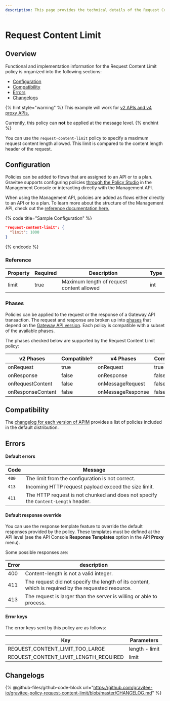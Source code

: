 ```yaml
---
description: This page provides the technical details of the Request Content Limit policy
---
```


# Request Content Limit

## Overview

Functional and implementation information for the Request Content Limit policy is organized into the following sections:

* [Configuration](template-policy-rework-structure-28.md#configuration)
* [Compatibility](template-policy-rework-structure-28.md#compatibility-matrix)
* [Errors](template-policy-rework-structure-28.md#errors)
* [Changelogs](template-policy-rework-structure-28.md#changelogs)

{% hint style="warning" %}
This example will work for [v2 APIs and v4 proxy APIs.](../../overview/gravitee-api-definitions-and-execution-engines.md)

Currently, this policy can **not** be applied at the message level.
{% endhint %}

You can use the `request-content-limit` policy to specify a maximum request content length allowed. This limit is compared to the content length header of the request.

## Configuration

Policies can be added to flows that are assigned to an API or to a plan. Gravitee supports configuring policies [through the Policy Studio](../../guides/policy-design/) in the Management Console or interacting directly with the Management API.

When using the Management API, policies are added as flows either directly to an API or to a plan. To learn more about the structure of the Management API, check out the [reference documentation here.](../management-api-reference/)

{% code title="Sample Configuration" %}
```json
"request-content-limit": {
  "limit": 1000
}
```
{% endcode %}

### Reference

<table><thead><tr><th>Property</th><th data-type="checkbox">Required</th><th>Description</th><th>Type</th></tr></thead><tbody><tr><td>limit</td><td>true</td><td>Maximum length of request content allowed</td><td>int</td></tr></tbody></table>

### Phases

Policies can be applied to the request or the response of a Gateway API transaction. The request and response are broken up into [phases](broken-reference) that depend on the [Gateway API version](../../overview/gravitee-api-definitions-and-execution-engines.md). Each policy is compatible with a subset of the available phases.

The phases checked below are supported by the Request Content Limit policy:

<table data-full-width="false"><thead><tr><th width="209">v2 Phases</th><th width="139" data-type="checkbox">Compatible?</th><th width="188.41136671177264">v4 Phases</th><th data-type="checkbox">Compatible?</th></tr></thead><tbody><tr><td>onRequest</td><td>true</td><td>onRequest</td><td>true</td></tr><tr><td>onResponse</td><td>false</td><td>onResponse</td><td>false</td></tr><tr><td>onRequestContent</td><td>false</td><td>onMessageRequest</td><td>false</td></tr><tr><td>onResponseContent</td><td>false</td><td>onMessageResponse</td><td>false</td></tr></tbody></table>

## Compatibility

The [changelog for each version of APIM](../../releases-and-changelog/changelog/) provides a list of policies included in the default distribution.&#x20;

## Errors

#### Default errors

| Code  | Message                                                                           |
| ----- | --------------------------------------------------------------------------------- |
| `400` | The limit from the configuration is not correct.                                  |
| `413` | Incoming HTTP request payload exceed the size limit.                              |
| `411` | The HTTP request is not chunked and does not specify the `Content-Length` header. |

#### Default response override

You can use the response template feature to override the default responses provided by the policy. These templates must be defined at the API level (see the API Console **Response Templates** option in the API **Proxy** menu).

Some possible responses are:

| Error | description                                                                                         |
| ----- | --------------------------------------------------------------------------------------------------- |
| 400   | Content-length is not a valid integer.                                                              |
| 411   | The request did not specify the length of its content, which is required by the requested resource. |
| 413   | The request is larger than the server is willing or able to process.                                |

#### Error keys

The error keys sent by this policy are as follows:

| Key                                       | Parameters     |
| ----------------------------------------- | -------------- |
| REQUEST\_CONTENT\_LIMIT\_TOO\_LARGE       | length - limit |
| REQUEST\_CONTENT\_LIMIT\_LENGTH\_REQUIRED | limit          |

## Changelogs

{% @github-files/github-code-block url="https://github.com/gravitee-io/gravitee-policy-request-content-limit/blob/master/CHANGELOG.md" %}

